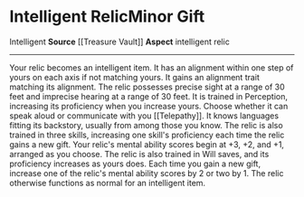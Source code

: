 ﻿---
element: null
id: '109'
item_category: Relics
name: Intelligent Relic
prerequisite: null
rarity: Common
school: null
source: '[[DATABASE/source/Treasure Vault|Treasure Vault]]'
trait:
- '[[DATABASE/trait/Intelligent|Intelligent]]'
type: Relic Minor Gift

---
# Intelligent Relic<span class="item-type">Minor Gift</span>

<span class="item-trait">Intelligent</span>
**Source** [[Treasure Vault]] 
**Aspect** intelligent relic

---
Your relic becomes an intelligent item. It has an alignment within one step of yours on each axis if not matching yours. It gains an alignment trait matching its alignment. The relic possesses precise sight at a range of 30 feet and imprecise hearing at a range of 30 feet. It is trained in Perception, increasing its proficiency when you increase yours. Choose whether it can speak aloud or communicate with you [[Telepathy]]. It knows languages fitting its backstory, usually from among those you know. The relic is also trained in three skills, increasing one skill's proficiency each time the relic gains a new gift. Your relic's mental ability scores begin at +3, +2, and +1, arranged as you choose. The relic is also trained in Will saves, and its proficiency increases as yours does. Each time you gain a new gift, increase one of the relic's mental ability scores by 2 or two by 1. The relic otherwise functions as normal for an intelligent item.